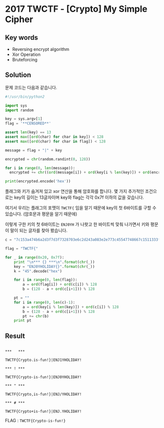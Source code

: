 # 2017 TWCTF - [Crypto] My Simple Cipher

## Key words

- Reversing encrypt algorithm
- Xor Operation
- Bruteforcing

## Solution

문제 코드는 다음과 같습니다.

```python
#!/usr/bin/python2

import sys
import random

key = sys.argv[1]
flag = '**CENSORED**'

assert len(key) == 13
assert max([ord(char) for char in key]) < 128
assert max([ord(char) for char in flag]) < 128

message = flag + "|" + key

encrypted = chr(random.randint(0, 128))

for i in range(0, len(message)):
  encrypted += chr((ord(message[i]) + ord(key[i % len(key)]) + ord(encrypted[i])) % 128)

print(encrypted.encode('hex'))
```

플래그와 키가 숨겨져 있고 xor 연산을 통해 암호화를 합니다. 몇 가지 추가적인 조건으로는 key의 길이는 13글자이며 key와 flag는 각각 0x7f 이하의 값을 갖습니다.

여기서 우리는 플래그의 포멧이 `TWCTF{` 임을 알기 때문에 key의 첫 6바이트를 구할 수 있습니다.
(암호문과 평문을 알기 때문에)

이렇게 구한 키의 첫 6바이트는 `ENJ0YH` 가 나왓고 한 바이트씩 맞춰 나가면서 키와 평문이 말이 되는 글자를 찾아 봤습니다.

```python
c = "7c153a474b6a2d3f7d3f7328703e6c2d243a083e2e773c45547748667c1511333f4f745e".decode("hex")

flag = "TWCTF{"

for _ in range(0x20, 0x7f):
    print "\n*** {} ***\n".format(chr(_))
    key = "ENJ0YHOLIDAY{}".format(chr(_))
    k = "45".decode("hex")

    for i in range(0, len(flag)):
        a = ord(flag[i]) + ord(c[i]) % 128
        b = (128 - a + ord(c[i+1])) % 128

    pt = ""
    for i in range(0, len(c)-1):
        a = ord(key[i % len(key)]) + ord(c[i]) % 128
        b = (128 - a + ord(c[i+1])) % 128
        pt += chr(b)
    print pt
```

## Result

```

***   ***

TWCTF{Crypto.is-fun!}|ENJ1YHOLIDAY!

*** ! ***

TWCTF{Crypto-is-fun!}|ENJ0YHOLIDAY!

*** " ***

TWCTF{Crypto,is-fun!}|ENJ/YHOLIDAY!

*** # ***

TWCTF{Crypto+is-fun!}|ENJ.YHOLIDAY!
```

FLAG : `TWCTF{Crypto-is-fun!}`